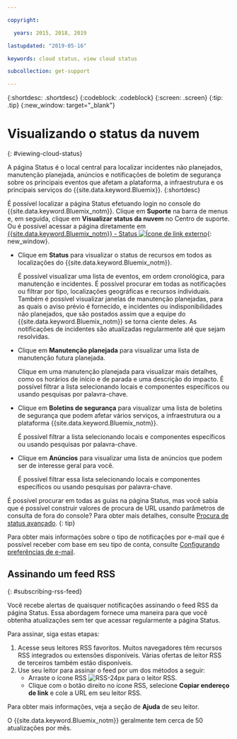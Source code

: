 ```yaml
---

copyright:

  years: 2015, 2018, 2019 

lastupdated: "2019-05-16"

keywords: cloud status, view cloud status

subcollection: get-support

---
```


{:shortdesc: .shortdesc}
{:codeblock: .codeblock}
{:screen: .screen}
{:tip: .tip}
{:new_window: target="_blank"}

# Visualizando o status da nuvem
{: #viewing-cloud-status}

A página Status é o local central para localizar incidentes não planejados, manutenção planejada, anúncios e notificações de boletim de segurança sobre os principais eventos que afetam a plataforma, a infraestrutura e os principais serviços do {{site.data.keyword.Bluemix}}.
{:shortdesc}

É possível localizar a página Status efetuando login no console do {{site.data.keyword.Bluemix_notm}}. Clique em **Suporte** na barra de menus e, em seguida, clique em **Visualizar status da nuvem** no Centro de suporte. Ou é possível acessar a página diretamente em [{{site.data.keyword.Bluemix_notm}} - Status ![Ícone de link externo](../icons/launch-glyph.svg "Ícone de link externo")](https://cloud.ibm.com/status){: new_window}.

* Clique em **Status** para visualizar o status de recursos em todos as localizações do {{site.data.keyword.Bluemix_notm}}. 

  É possível visualizar uma lista de eventos, em ordem cronológica, para manutenção e incidentes. É possível procurar em todas as notificações ou filtrar por tipo, localizações geográficas e recursos individuais. Também é possível visualizar janelas de manutenção planejadas, para as quais o aviso prévio é fornecido, e incidentes ou indisponibilidades não planejados, que são postados assim que a equipe do {{site.data.keyword.Bluemix_notm}} se torna ciente deles. As notificações de incidentes são atualizadas regularmente até que sejam resolvidas.

* Clique em **Manutenção planejada** para visualizar uma lista de manutenção futura planejada. 

  Clique em uma manutenção planejada para visualizar mais detalhes, como os horários de início e de parada e uma descrição do impacto. É possível filtrar a lista selecionando locais e componentes específicos ou usando pesquisas por palavra-chave.

* Clique em **Boletins de segurança** para visualizar uma lista de boletins de segurança que podem afetar vários serviços, a infraestrutura ou a plataforma {{site.data.keyword.Bluemix_notm}}.

  É possível filtrar a lista selecionando locais e componentes específicos ou usando pesquisas por palavra-chave.

* Clique em **Anúncios** para visualizar uma lista de anúncios que podem ser de interesse geral para você.

  É possível filtrar essa lista selecionando locais e componentes específicos ou usando pesquisas por palavra-chave.

É possível procurar em todas as guias na página Status, mas você sabia que é possível construir valores de procura de URL usando parâmetros de consulta de fora do console? Para obter mais detalhes, consulte [Procura de status avançado](/docs/get-support/status_search.html).
{: tip}

Para obter mais informações sobre o tipo de notificações por e-mail que é possível receber com base em seu tipo de conta, consulte [Configurando preferências de e-mail](/docs/account/email.html). 

## Assinando um feed RSS
{: #subscribing-rss-feed}

Você recebe alertas de quaisquer notificações assinando o feed RSS da página Status. Essa abordagem fornece uma maneira para que você obtenha atualizações sem ter que acessar regularmente a página Status.

Para assinar, siga estas etapas:

1. Acesse seus leitores RSS favoritos. Muitos navegadores têm recursos RSS integrados ou extensões disponíveis. Várias ofertas de leitor RSS de terceiros também estão disponíveis. 
2. Use seu leitor para assinar o feed por um dos métodos a seguir:
    * Arraste o ícone RSS ![RSS-24px](../icons/RSS-24px.svg) para o leitor RSS.
    * Clique com o botão direito no ícone RSS, selecione **Copiar endereço de link** e cole a URL em seu leitor RSS.

Para obter mais informações, veja a seção de **Ajuda** de seu leitor.

O {{site.data.keyword.Bluemix_notm}} geralmente tem cerca de 50 atualizações por mês.








